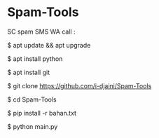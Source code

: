 # Spam-Tools
SC spam SMS WA call :

$ apt update && apt upgrade

$ apt install python

$ apt install git

$ git clone https://github.com/i-djaini/Spam-Tools

$ cd Spam-Tools

$ pip install -r bahan.txt

$ python main.py
